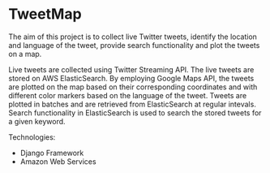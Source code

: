 # TweetMap

The aim of this project is to collect live Twitter tweets, identify the location and language of the tweet, provide search functionality and plot the tweets on a map.

Live tweets are collected using Twitter Streaming API. The live tweets are stored on AWS ElasticSearch. By employing Google Maps API, the tweets are plotted on the map based on their corresponding coordinates and with different color markers based on the language of the tweet. Tweets are plotted in batches and are retrieved from ElasticSearch at regular intevals. Search functionality in ElasticSearch is used to search the stored tweets for a given keyword.

Technologies:
- Django Framework
- Amazon Web Services
